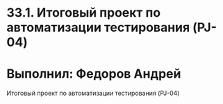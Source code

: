 # 33.1. Итоговый проект по автоматизации тестирования (PJ-04) 
# Выполнил: Федоров Андрей
Итоговый проект по автоматизации тестирования (PJ-04)
